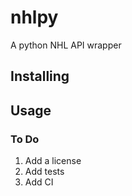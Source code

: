 # nhlpy
A python NHL API wrapper

## Installing

## Usage

### To Do
1. Add a license
2. Add tests
3. Add CI
